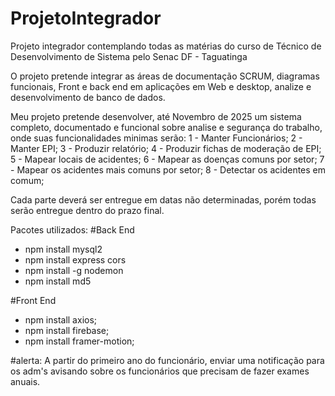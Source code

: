# ProjetoIntegrador
Projeto integrador contemplando todas as matérias do curso de Técnico de Desenvolvimento de Sistema pelo Senac DF - Taguatinga

O projeto pretende integrar as áreas de documentação SCRUM, diagramas funcionais, Front e back end em aplicações em Web e desktop, analize e desenvolvimento de banco de dados.

Meu projeto pretende desenvolver, até Novembro de 2025 um sistema completo, documentado e funcional sobre analise e segurança do trabalho, onde suas funcionalidades minimas serão:
1 - Manter Funcionários;
2 - Manter EPI;
3 - Produzir relatório;
4 - Produzir fichas de moderação de EPI;
5 - Mapear locais de acidentes;
6 - Mapear as doenças comuns por setor;
7 - Mapear os acidentes mais comuns por setor;
8 - Detectar os acidentes em comum;

Cada parte deverá ser entregue em datas não determinadas, porém todas serão entregue dentro do prazo final.

Pacotes utilizados:
#Back End
* npm install mysql2
* npm install express cors
* npm install -g nodemon
* npm install md5

#Front End
* npm install axios;
* npm install firebase;
* npm install framer-motion;

#alerta:
A partir do primeiro ano do funcionário, enviar uma notificação para os adm's avisando sobre os funcionários que precisam de fazer exames anuais.